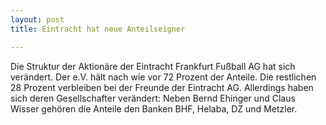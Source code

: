 ```yaml
---
layout: post
title: Eintracht hat neue Anteilseigner

---
```


Die Struktur der Aktionäre der Eintracht Frankfurt Fußball AG hat sich verändert. Der e.V. hält nach wie vor 72 Prozent der Anteile. Die restlichen 28 Prozent verbleiben bei der Freunde der Eintracht AG. Allerdings haben sich deren Gesellschafter verändert: Neben Bernd Ehinger und Claus Wisser gehören die Anteile den Banken BHF, Helaba, DZ und Metzler.


